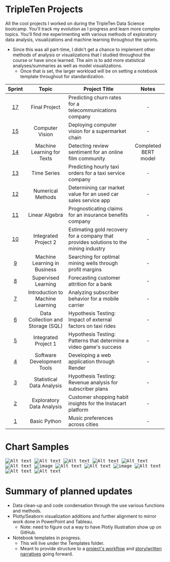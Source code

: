 # TripleTen Projects
All the cool projects I worked on during the TripleTen Data Science bootcamp. You'll track my evolution as I progress and learn more complex topics. You'll find me experimenting with various methods of exploratory data analysis, visualizations and machine learning throughout the sprints. 

- Since this was all part-time, I didn't get a chance to implement other methods of analysis or visualizations that I studied throughout the course or have since learned. The aim is to add more statistical analyses/summaries as well as model visualizations.
    - Once that is set, the larger workload will be on setting a notebook template throughout for standardization.

| Sprint | Topic | Project Title | Notes
| :---------------: | :---------------: |--------------- |:---------------:
| [17](<Sprint 17 - Final Project/README.md>) | Final Project | Predicting churn rates for a telecommunications company | -
| [15](<Sprint 15 - Computer Vision/README.md>) | Computer Vision | Deploying computer vision for a supermarket chain | -
| [14](<Sprint 14 - ML for Texts/README.md>) | Machine Learning for Texts | Detecting review sentiment for an online film community | Completed BERT model
| [13](<Sprint 13 - Time Series/README.md>) | Time Series | Predicting hourly taxi orders for a taxi service company | -
| [12](<Sprint 12 - Numerical Methods/README.md>) | Numerical Methods | Determining car market value for an used car sales service app | -
| [11](<Sprint 11 - Linear Algebra/README.md>) | Linear Algebra | Prognosticating claims for an insurance benefits company | -
| [10](<Sprint 10 - Integrated Project 2/README.md>) | Integrated Project 2 | Estimating gold recovery for a company that provides solutions to the mining industry | -
| [9](<Sprint 9 - Machine Learning in Business/README.md>) | Machine Learning in Business | Searching for optimal mining wells through profit margins | -
| [8](<Sprint 8 - Supervised Learning/README.md>) | Supervised Learning | Forecasting customer attrition for a bank | -
| [7](<Sprint 7 - Introduction to ML/README.md>) | Introduction to Machine Learning | Analyzing subscriber behavior for a mobile carrier | -
| [6](<Sprint 6 - Data Collection and Storage (SQL)/README.md>) | Data Collection and Storage (SQL) | Hypothesis Testing: Impact of external factors on taxi rides | -
| [5](<Sprint 5 - Integrated Project 1/README.md>) | Integrated Project 1 | Hypothesis Testing: Patterns that determine a video game's success | -
| [4](<Sprint 4 - Software Development Tools/README.md>) | Software Development Tools | Developing a web application through Render | -
| [3](<Sprint 3 - Statistical Data Analysis/README.md>) | Statistical Data Analysis | Hypothesis Testing: Revenue analysis for subscriber plans | -
| [2](<Sprint 2 - Exploratory Data Analysis (EDA)/README.md>) | Exploratory Data Analysis | Customer shopping habit insights for the Instacart platform | -
| [1](<Sprint 1 - Working with Data in Python/README.md>) | Basic Python | Music preferences across cities | -

# Chart Samples
<kbd> ![Alt text](<Sprint 5 - Integrated Project 1/images/output1.png>) </kbd> 
<kbd> ![Alt text](<Sprint 5 - Integrated Project 1/images/newplot2.png>) </kbd> 
<kbd> ![Alt text](<Sprint 5 - Integrated Project 1/images/newplot1.png>) </kbd> 
<kbd> ![Alt text](<Sprint 12 - Numerical Methods/images/output2.png>) </kbd> 
<kbd> ![Alt text](<Sprint 14 - ML for Texts/images/newplot5.png>) </kbd> 
<kbd> ![Alt text](<Sprint 14 - ML for Texts/images/newplot4.png>) </kbd> 
<kbd> ![image](https://github.com/mattamx/TripleTen_projects/assets/107958646/a959cf5c-6000-448d-9d26-ef5d97a29aec) </kbd> 
<kbd> ![Alt text](<Sprint 6 - Data Collection and Storage (SQL)/images/newplot.png>) </kbd>
<kbd> ![Alt text](<Sprint 13 - Time Series/images/newplot5.png>) </kbd> 
<kbd> ![image](https://github.com/mattamx/TripleTen_projects/blob/072529a0a571e1bbca0e75d396b3c86cb2aa51ec/Sprint%2014%20-%20ML%20for%20Texts/newplot3.png) </kbd> 
<kbd> ![Alt text](<Sprint 17 - Final Project/images/output1.png>) </kbd> 
<kbd> ![Alt text](<Sprint 17 - Final Project/images/newplot5.png>) </kbd> 
<kbd> ![Alt text](<Sprint 17 - Final Project/images/newplot6.png>) </kbd> 

# Summary of planned updates
- Data clean-up and code condensation through the use various functions and methods.
- Plotly/Seaborn visualization additions and further alignment to mirror work done in PowerPoint and Tableau.
    - Note: need to figure out a way to have Plotly illustration show up on GitHub.
- Notebook templates in progress.
    - This will live under the Templates folder.
    - Meant to provide structure to a [project's workflow](<../Templates/project workflow_draft.ipynb>) and [story/written narratives](<../Templates/written report template.ipynb>) going forward. 